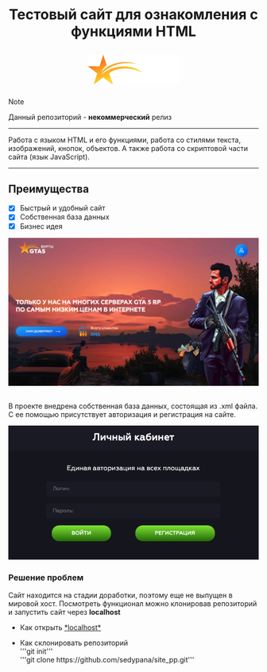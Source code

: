 <h1 align="center"> Тестовый сайт для ознакомления с функциями HTML </h1>
<h2 align="center"> 
 
![logo](./images/logo.png)

</h2>

> [!NOTE]  
> Данный репозиторий - **некоммерческий** релиз

***
Работа с языком HTML и его функциями, работа со стилями текста, изображений, кнопок, объектов. А также работа со скриптовой части сайта (язык JavaScript).
***

## Преимущества
- [x] Быстрый и удобный сайт
- [x] Собственная база данных
- [x] Бизнес идея

![main](./images/main.png)

## 

В проекте внедрена собственная база данных, состоящая из .xml файла. С ее помощью присутствует авторизация и регистрация на сайте.

![auth](./images/auth.png)

### Решение проблем
Сайт находится на стадии доработки, поэтому еще не выпущен в мировой хост. Посмотреть функционал можно клонировав репозиторий и запустить сайт через **localhost**
- <p style="text-align: left;"> Как открыть 
    <a href="https://strelokhalfer.github.io/mv-help/page/01_11_08.html">*localhost*</a> </p>
  
- <p style="text-align: left;"> Как склонировать репозиторий<br> '''git init'''<br>'''git clone https://github.com/sedypana/site_pp.git'''
</p>
